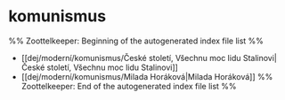 # komunismus
%% Zoottelkeeper: Beginning of the autogenerated index file list  %%
-  [[dej/moderní/komunismus/České století, Všechnu moc lidu Stalinovi|České století, Všechnu moc lidu Stalinovi]]
-  [[dej/moderní/komunismus/Milada Horáková|Milada Horáková]]
%% Zoottelkeeper: End of the autogenerated index file list  %%
